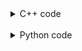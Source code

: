 <details><summary>C++ code</summary>

![](https://github.com/archishmanghos/code-images/blob/master/Leetcode/653.png)

</details>

<br>

<details><summary>Python code</summary>

![](https://github.com/archishmanghos/code-images/blob/master/Leetcode/653-py.png)

</details>